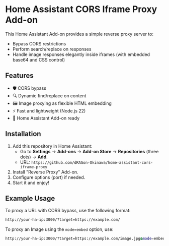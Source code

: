 # Home Assistant CORS Iframe Proxy Add-on

This Home Assistant Add-on provides a simple reverse proxy server to:

- Bypass CORS restrictions
- Perform search/replace on responses
- Handle image responses elegantly inside iframes (with embedded base64 and CSS control)

## Features

- 🛡️ CORS bypass
- 🔍 Dynamic find/replace on content
- 🖼️ Image proxying as flexible HTML embedding
- ⚡ Fast and lightweight (Node.js 22)
- 🏡 Home Assistant Add-on ready

## Installation

1. Add this repository in Home Assistant:
   - Go to **Settings** → **Add-ons** → **Add-on Store** → **Repositories** (three dots) → **Add**.
   - URL: `https://github.com/dRAGon-Okinawa/home-assistant-cors-iframe-proxy`
2. Install "Reverse Proxy" Add-on.
3. Configure options (port) if needed.
4. Start it and enjoy!

## Example Usage

To proxy a URL with CORS bypass, use the following format:

```bash
http://your-ha-ip:3000/?target=https://example.com/
```

To proxy an Image using the `mode=embed` option, use:

```bash
http://your-ha-ip:3000/?target=https://example.com/image.jpg&mode=embed
```